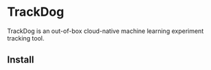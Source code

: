 # TrackDog

TrackDog is an out-of-box cloud-native machine learning experiment tracking tool.

## Install